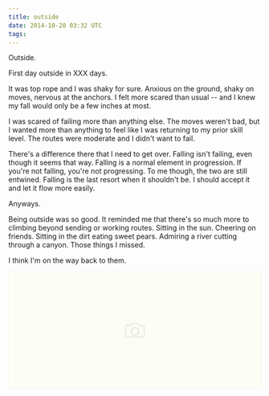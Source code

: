 ```yaml
---
title: outside
date: 2014-10-20 03:32 UTC
tags:
---
```


Outside. 

First day outside in XXX days. 

It was top rope and I was shaky for sure. Anxious on the ground, shaky on moves, nervous at the anchors. I felt more scared than usual -- and I knew my fall would only be a few inches at most.

I was scared of failing more than anything else. The moves weren't bad, but I wanted more than anything to feel like I was returning to my prior skill level. The routes were moderate and I didn't want to fail.

There's a difference there that I need to get over. Falling isn't failing, even though it seems that way. Falling is a normal element in progression. If you're not falling, you're not progressing. To me though, the two are still entwined. Falling is the last resort when it shouldn't be. I should accept it and let it flow more easily. 

Anyways.

Being outside was so good. It reminded me that there's so much more to climbing beyond sending or working routes. Sitting in the sun. Cheering on friends. Sitting in the dirt eating sweet pears. Admiring a river cutting through a canyon. Those things I missed.

I think I'm on the way back to them. 

<img src="images/placeholder.svg" data-src="images/clear-creek.jpg" alt="Clear Creek Canyon outside of Golden, CO" />
